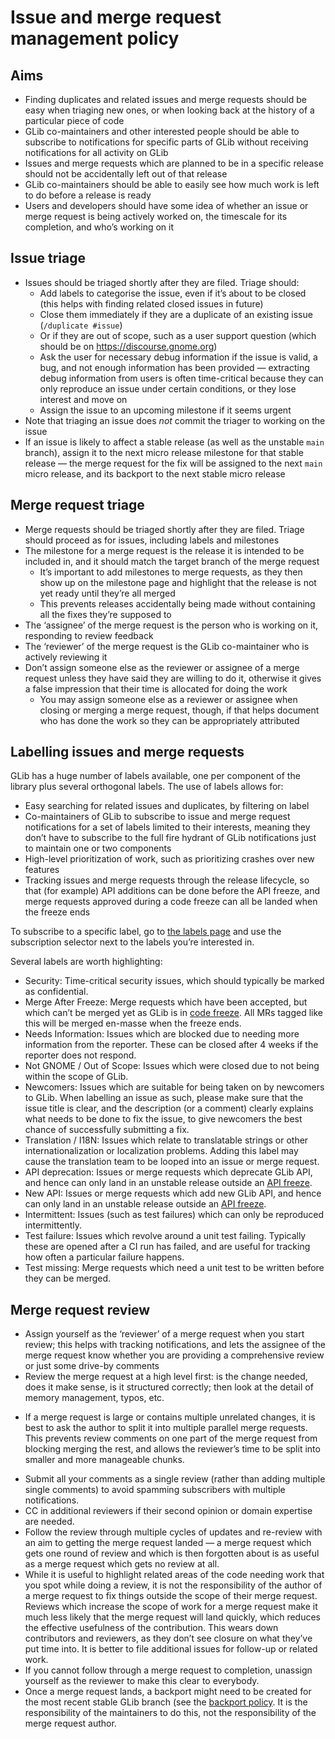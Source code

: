 Issue and merge request management policy
===

Aims
---

 * Finding duplicates and related issues and merge requests should be easy when
   triaging new ones, or when looking back at the history of a particular piece
   of code
 * GLib co-maintainers and other interested people should be able to subscribe
   to notifications for specific parts of GLib without receiving notifications
   for all activity on GLib
 * Issues and merge requests which are planned to be in a specific release
   should not be accidentally left out of that release
 * GLib co-maintainers should be able to easily see how much work is left to do
   before a release is ready
 * Users and developers should have some idea of whether an issue or merge
   request is being actively worked on, the timescale for its completion, and
   who’s working on it

Issue triage
---

 * Issues should be triaged shortly after they are filed. Triage should:
   - Add labels to categorise the issue, even if it’s about to be closed (this
     helps with finding related closed issues in future)
   - Close them immediately if they are a duplicate of an existing issue
     (`/duplicate #issue`)
   - Or if they are out of scope, such as a user support question (which should
     be on https://discourse.gnome.org)
   - Ask the user for necessary debug information if the issue is valid, a bug,
     and not enough information has been provided — extracting debug information
     from users is often time-critical because they can only reproduce an issue
     under certain conditions, or they lose interest and move on
   - Assign the issue to an upcoming milestone if it seems urgent
 * Note that triaging an issue does *not* commit the triager to working on the
   issue
 * If an issue is likely to affect a stable release (as well as the unstable
   `main` branch), assign it to the next micro release milestone for that stable
   release — the merge request for the fix will be assigned to the next `main`
   micro release, and its backport to the next stable micro release

Merge request triage
---

 * Merge requests should be triaged shortly after they are filed. Triage should
   proceed as for issues, including labels and milestones
 * The milestone for a merge request is the release it is intended to be
   included in, and it should match the target branch of the merge request
   - It’s important to add milestones to merge requests, as they then show up on
     the milestone page and highlight that the release is not yet ready until
     they’re all merged
   - This prevents releases accidentally being made without containing all the
     fixes they’re supposed to
 * The ‘assignee’ of the merge request is the person who is working on it,
   responding to review feedback
 * The ‘reviewer’ of the merge request is the GLib co-maintainer who is actively
   reviewing it
 * Don’t assign someone else as the reviewer or assignee of a merge request
   unless they have said they are willing to do it, otherwise it gives a false
   impression that their time is allocated for doing the work
   - You may assign someone else as a reviewer or assignee when closing or
     merging a merge request, though, if that helps document who has done the
     work so they can be appropriately attributed

Labelling issues and merge requests
---

GLib has a huge number of labels available, one per component of the library
plus several orthogonal labels. The use of labels allows for:
 * Easy searching for related issues and duplicates, by filtering on label
 * Co-maintainers of GLib to subscribe to issue and merge request notifications
   for a set of labels limited to their interests, meaning they don’t have to
   subscribe to the full fire hydrant of GLib notifications just to maintain one
   or two components
 * High-level prioritization of work, such as prioritizing crashes over new
   features
 * Tracking issues and merge requests through the release lifecycle, so that
   (for example) API additions can be done before the API freeze, and merge
   requests approved during a code freeze can all be landed when the freeze ends

To subscribe to a specific label, go to
[the labels page](https://gitlab.gnome.org/GNOME/glib/-/labels) and use the
subscription selector next to the labels you’re interested in.

Several labels are worth highlighting:
 * Security: Time-critical security issues, which should typically be marked
   as confidential.
 * Merge After Freeze: Merge requests which have been accepted, but which can’t
   be merged yet as GLib is in
   [code freeze](https://wiki.gnome.org/ReleasePlanning/Freezes). All MRs tagged
   like this will be merged en-masse when the freeze ends.
 * Needs Information: Issues which are blocked due to needing more information
   from the reporter. These can be closed after 4 weeks if the reporter does not
   respond.
 * Not GNOME / Out of Scope: Issues which were closed due to not being within
   the scope of GLib.
 * Newcomers: Issues which are suitable for being taken on by newcomers to GLib.
   When labelling an issue as such, please make sure that the issue title is
   clear, and the description (or a comment) clearly explains what needs to be
   done to fix the issue, to give newcomers the best chance of successfully
   submitting a fix.
 * Translation / I18N: Issues which relate to translatable strings or other
   internationalization or localization problems. Adding this label may cause
   the translation team to be looped into an issue or merge request.
 * API deprecation: Issues or merge requests which deprecate GLib API, and hence
   can only land in an unstable release outside an
   [API freeze](https://wiki.gnome.org/ReleasePlanning/Freezes).
 * New API: Issues or merge requests which add new GLib API, and hence can only
   land in an unstable release outside an
   [API freeze](https://wiki.gnome.org/ReleasePlanning/Freezes).
 * Intermittent: Issues (such as test failures) which can only be reproduced
   intermittently.
 * Test failure: Issues which revolve around a unit test failing. Typically
   these are opened after a CI run has failed, and are useful for tracking how
   often a particular failure happens.
 * Test missing: Merge requests which need a unit test to be written before they
   can be merged.

Merge request review
---

 * Assign yourself as the ‘reviewer’ of a merge request when you start review;
   this helps with tracking notifications, and lets the assignee of the merge
   request know whether you are providing a comprehensive review or just some
   drive-by comments
 * Review the merge request at a high level first: is the change needed, does
   it make sense, is it structured correctly; then look at the detail of memory
   management, typos, etc.
  - If a merge request is large or contains multiple unrelated changes, it is
    best to ask the author to split it into multiple parallel merge requests.
    This prevents review comments on one part of the merge request from blocking
    merging the rest, and allows the reviewer’s time to be split into smaller
    and more manageable chunks.
 * Submit all your comments as a single review (rather than adding multiple
   single comments) to avoid spamming subscribers with multiple notifications.
 * CC in additional reviewers if their second opinion or domain expertise are
   needed.
 * Follow the review through multiple cycles of updates and re-review with an
   aim to getting the merge request landed — a merge request which gets one
   round of review and which is then forgotten about is as useful as a merge
   request which gets no review at all.
 * While it is useful to highlight related areas of the code needing work that
   you spot while doing a review, it is not the responsibility of the author of
   a merge request to fix things outside the scope of their merge request.
   Reviews which increase the scope of work for a merge request make it much
   less likely that the merge request will land quickly, which reduces the
   effective usefulness of the contribution. This wears down contributors and
   reviewers, as they don’t see closure on what they’ve put time into. It is
   better to file additional issues for follow-up or related work.
 * If you cannot follow through a merge request to completion, unassign yourself
   as the reviewer to make this clear to everybody.
 * Once a merge request lands, a backport might need to be created for the most
   recent stable GLib branch (see the [backport policy](./backports.md). It is
   the responsibility of the maintainers to do this, not the responsibility of
   the merge request author.

